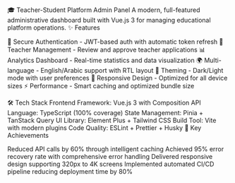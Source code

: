 🎓 Teacher-Student Platform Admin Panel
A modern, full-featured administrative dashboard built with Vue.js 3 for managing educational platform operations.
✨ Features

🔐 Secure Authentication - JWT-based auth with automatic token refresh
👥 Teacher Management - Review and approve teacher applications
📊 Analytics Dashboard - Real-time statistics and data visualization
🌍 Multi-language - English/Arabic support with RTL layout
🎨 Theming - Dark/Light mode with user preferences
📱 Responsive Design - Optimized for all device sizes
⚡ Performance - Smart caching and optimized bundle size

🛠️ Tech Stack
Frontend Framework: Vue.js 3 with Composition API
Language: TypeScript (100% coverage)
State Management: Pinia + TanStack Query
UI Library: Element Plus + Tailwind CSS
Build Tool: Vite with modern plugins
Code Quality: ESLint + Prettier + Husky
🎯 Key Achievements

Reduced API calls by 60% through intelligent caching
Achieved 95% error recovery rate with comprehensive error handling
Delivered responsive design supporting 320px to 4K screens
Implemented automated CI/CD pipeline reducing deployment time by 80%


